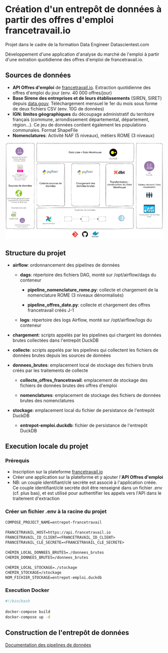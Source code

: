 # Création d'un entrepôt de données à partir des offres d'emploi francetravail.io

Projet dans le cadre de la formation Data Engineer Datascientest.com

Développement d'une application d'analyse du marché de l'emploi à partir d'une extration quotidienne des offres d'emploi de francetravail.io.

## Sources de données

- **API Offres d'emploi** de [francetravail.io](https://francetravail.io). Extraction quotidienne des offres d'emploi du jour (env. 40 000 offres/jour)
- **Base Sirene des entreprises et de leurs établissements** (SIREN, SIRET) depuis [data.gouv](<https://www.data.gouv.fr/fr/datasets/base-sirene-des-entreprises-et-de-leurs-etablissements-siren-siret/>). Téléchargement mensuel le 1er du mois sous forme de deux fichiers CSV (env. 10G de données)
- **IGN: limites géographiques** du découpage administratif du territoire français (commune, arrondissement départemental, département, région...). Ce jeu de données contient également les populations communales. Format ShapeFile
- **Nomenclatures**: Activité NAF (5 niveaux), métiers ROME (3 niveaux)

![vue-fonctionnelle](/doc/img/vue-fonctionnelle.png)

## Structure du projet

- **airflow**: ordonnancement des pipelines de données

  - **dags**: répertoire des fichiers DAG, monté sur /opt/airflow/dags du conteneur

    - **pipeline_nomenclature_rome.py**: collecte et chargement de la nomenclature ROME (3 niveaux dénormalisés)

    - **pipeline_offres_date.py**: collecte et chargement des offres francetravail créés J-1

  - **logs**: répertoire des logs Airflow, monté sur /opt/airflow/logs du conteneur

- **chargement**: scripts appelés par les pipelines qui chargent les données brutes collectées dans l'entrepôt DuckDB

- **collecte**: scripts appelés par les pipelines qui collectent les fichiers de données brutes depuis les sources de données

- **donnees_brutes**: emplacement local de stockage des fichiers bruts créés par les traitements de collecte

  - **collecte_offres_francetravail**: emplacement de stockage des fichiers de données brutes des offres d'emploi

  - **nomenclatures**: emplacement de stockage des fichiers de données brutes des nomenclatures

- **stockage**: emplacement local du fichier de persistance de l'entrepôt DuckDB

  - **entrepot-emploi.duckdb**: fichier de persistance de l'entrepôt DuckDB

## Execution locale du projet

### Prérequis

- Inscription sur la plateforme [francetravail.io](https://francetravail.io/inscription)
- Créer une application sur la plateforme et y ajouter l'**API Offres d'emploi**
- NB: un couple identifiant/clé secrète est associé à l'application créée. Ce couple identifiant/clé secrète doit être renseigné dans un fichier .env (cf. plus bas), et est utilisé pour authentifier les appels vers l'API dans le traitement d'extraction

### Créer un fichier .env à la racine du projet

```text
COMPOSE_PROJECT_NAME=entrepot-francetravail

FRANCETRAVAIL_HOST=https://api.francetravail.io
FRANCETRAVAIL_ID_CLIENT=<FRANCETRAVAIL_ID_CLIENT>
FRANCETRAVAIL_CLE_SECRETE=<FRANCETRAVAIL_CLE_SECRETE>

CHEMIN_LOCAL_DONNEES_BRUTES=./donnees_brutes
CHEMIN_DONNEES_BRUTES=/donnees_brutes

CHEMIN_LOCAL_STOCKAGE=./stockage
CHEMIN_STOCKAGE=/stockage
NOM_FICHIER_STOCKAGE=entrepot-emploi.duckdb
```

### Execution Docker

```bash
#!/bin/bash

docker-compose build
docker-compose up -d
```

## Construction de l'entrepôt de données

[Documentation des pipelines de données](./airflow/pipelines-donnees.md)
